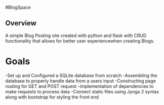 #BlogSpace


## Overview
A simple Blog Posting site created with python and flask with CRUD functionality that allows for better user experiencewhen creating Blogs. 

# Goals 
-Set up and Configured a SQLite database from scratch 
-Assembling the database to properly handle data from a users input
-Constructing page routing for GET and POST request
-implementation of dependencies to make requests to process data
-Connect static files using Jynga 2 syntax along with bootstrap for styling the front end
